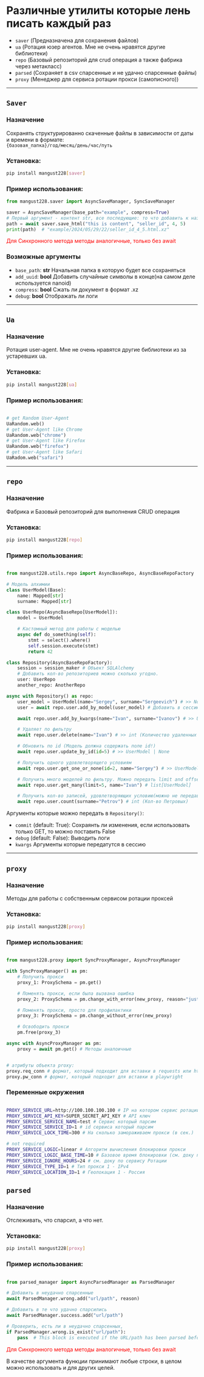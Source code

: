 # Различные утилиты которые лень писать каждый раз 

- `saver` (Предназначена для сохранения файлов)
- `ua` (Ротация юзер агентов. Мне не очень нравятся другие библиотеки)
- `repo` (Базовый репозиторий для crud операция а также фабрика через метакласс)
- `parsed` (Сохраняет в csv спарсенные и не удачно спарсенные файлы) 
- `proxy` (Менеджер для сервиса ротации прокси (самописного))

---

## `Saver`

### Назначение 
Cохранять структурированно скаченные файлы в зависимости от даты и времени в формате:  
`{базовая_папка}/год/месяц/день/час/путь`

### Установка:
```bash 
pip install mangust228[saver]
```

### Пример использования: 
```python
from mangust228.saver import AsyncSaveManager, SyncSaveManager

saver = AsyncSaveManager(base_path="example", compress=True)
# Первый аргумент - контент str, все последующие: то что добавить к названию
path = await saver.save_html("this is content", "seller_id", 4, 5)
print(path)  # "example/2024/05/29/22/seller_id_4_5.html.xz"
```
<span style="color:red">Для Синхронного метода методы аналогичные, только без await</span>


### Возможные аргументы 
- `base_path`: **str** Начальная папка в которую будет все сохраняться
- `add_uuid`: **bool** Добавить случайные символы в конце(на самом деле используется nanoid)
- `compress`: **bool** Сжать ли документ в формат .xz
- `debug`: **bool** Отображать ли логи 

---

## `Ua` 

### Назначение 
Ротация user-agent. Мне не очень нравятся другие библиотеки из за устаревших ua.   

### Установка:
```bash 
pip install mangust228[ua]
```

### Пример использования: 
```python

# get Random User-Agent
UaRandom.web()
# get User-Agent like Chrome
UaRandom.web("chrome") 
# get User-Agent like Firefox
UaRandom.web("firefox")
# get User-Agent like Safari
UaRadom.web("safari")
```

--- 

## `repo` 

### Назначение 
Фабрика и Базовый репозиторий для выполнения CRUD операция 

### Установка:
```bash 
pip install mangust228[repo]
```

### Пример использования: 
```python

from mangust228.utils.repo import AsyncBaseRepo, AsyncBaseRepoFactory

# Модель алхимии
class UserModel(Base): 
    name: Mapped[str]
    surname: Mapped[str]

class UserRepo(AsyncBaseRepo[UserModel]):
    model = UserModel

    # Кастомный метод для работы с моделью
    async def do_something(self):
        stmt = select().where()
        self.session.execute(stmt)
        return 42

class Repository(AsyncBaseRepoFactory):
    session = session_maker # Объект SQLAlchemy 
    # Добавить кол-во репозиториев можно сколько угодно.
    user: UserRepo  
    another_repo: AnotherRepo 

async with Repository() as repo:
    user_model = UserModel(name="Sergey", surname="Sergeevich") # >> None 
    user = await repo.user.add_by_model(user_model) # Добавить в сессию модель

    await repo.user.add_by_kwargs(name="Ivan", surname="Ivanov") # >> UserModel

    # Удаляет по фильтру
    await repo.user.delete(name="Ivan") # >> int (Количество удаленных строк) 

    # Обновить по id (Модель должна содержать поле id!)
    await repo.user.update_by_id(id=5) # >> UserModel | None

    # Получить одного удовлетворящего условиям
    await repo.user.get_one_or_none(id=2, name="Sergey") # >> UserModel | None

    # Получить много моделей по фильтру. Можно передать limit and offset
    await repo.user.get_many(limit=5, name="Ivan") # list[UserModel]

    # Получить кол-во записей, удовлетворяющих условию(можно не передавать условия)
    await repo.user.count(surname="Petrov") # int (Кол-во Петровых) 


```

Аргументы которые можно передать в `Repository()`:

- `commit` (default: True): Сохраянть ли изменения, если использовать только GET, то можно поставить False  
- `debug` (default: False): Выводить логи
- `kwargs` Аргументы которые передатутся в сессию 

---

## `proxy` 

### Назначение 
Методы для работы с собственным сервисом ротации проксей 

### Установка:

```bash 
pip install mangust228[proxy]
```

### Пример использования: 

```python

from mangust228.proxy import SyncProxyManager, AsyncProxyManager

with SyncProxyManager() as pm:
    # Получить прокси
    proxy_1: ProxySchema = pm.get() 

    # Поменять прокси, если была вызвана ошибка 
    proxy_2: ProxySchema = pm.change_with_error(new_proxy, reason="just a test")

    # Поменять прокси, просто для профилактики
    proxy_3: ProxySchema = pm.change_without_error(new_proxy)

    # Освободить прокси 
    pm.free(proxy_3) 

async with AsyncProxyManager as pm: 
    proxy = await pm.get() # Методы аналоичные


# атрибуты объекта proxy: 
proxy.req_conn # формат, который подходит для вставки в requests или httpx
proxy.pw_conn # формат, который подходит для вставки в playwright   
```

### Переменные окружения 

```bash

PROXY_SERVICE_URL=http://100.100.100.100 # IP на котором сервис ротации
PROXY_SERVICE_API_KEY=SUPER_SECRET_API_KEY # API ключ 
PROXY_SERVICE_SERVICE_NAME=test # Сервис который парсим
PROXY_SERVICE_SERVICE_ID=1 # id сервиса который парсим 
PROXY_SERVICE_LOCK_TIME=300 # На сколько замораживаем прокси (в сек.) 

# not required
PROXY_SERVICE_LOGIC=linear # Алгоритм вычисления блокировки прокси
PROXY_SERVICE_LOGIC_BASE_TIME=10 # Базовое время блокировки (см. доку по сервису Ротации)
PROXY_SERVICE_IGNORE_HOURS=24 # см. доку по сервису Ротации
PROXY_SERVICE_TYPE_ID=1 # Тип прокси 1 - IPv4
PROXY_SERVICE_LOCATION_ID=1 # Геолокация 1 - Россия 

```


## `parsed` 

### Назначение 
Отслеживать, что спарсил, а что нет. 

### Установка:

```bash 
pip install mangust228[proxy]
```

### Пример использования: 

```python 

from parsed_manager import AsyncParsedManager as ParsedManager

# Добавить в неудачно спарсенные
await ParsedManager.wrong.add("url/path", reason) 

# Добавить в те что удачно спарсились 
await ParsedManager.success.add("url/path")  

# Проверить, есть ли в неудачно спарсенных, 
if ParsedManager.wrong.is_exist("url/path"):
    pass  # This block is executed if the URL/path has been parsed before.

``` 

<span style="color:red">Для Синхронного метода методы аналогичные, только без await</span>

В качестве аргумента функции принимают любые строки, в целом можно использовать и для других целей.

